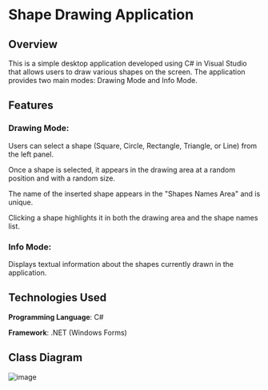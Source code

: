 # Shape Drawing Application

## Overview

This is a simple desktop application developed using C# in Visual Studio that allows users to draw various shapes on the screen. The application provides two main modes: Drawing Mode and Info Mode.

## Features

### Drawing Mode:

Users can select a shape (Square, Circle, Rectangle, Triangle, or Line) from the left panel.

Once a shape is selected, it appears in the drawing area at a random position and with a random size.

The name of the inserted shape appears in the "Shapes Names Area" and is unique.

Clicking a shape highlights it in both the drawing area and the shape names list.

### Info Mode:

Displays textual information about the shapes currently drawn in the application.

## Technologies Used

**Programming Language**: C#

**Framework**: .NET (Windows Forms)

## Class Diagram
![image](https://github.com/user-attachments/assets/6a2ce496-20a7-4274-950c-832450ec301c)

